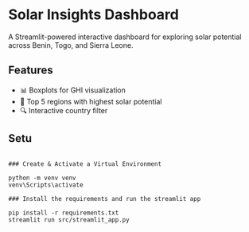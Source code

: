 # Solar Insights Dashboard

A Streamlit-powered interactive dashboard for exploring solar potential across Benin, Togo, and Sierra Leone.

## Features

- 📊 Boxplots for GHI visualization
- 📍 Top 5 regions with highest solar potential
- 🔍 Interactive country filter

## Setu

```

### Create & Activate a Virtual Environment

python -m venv venv
venv\Scripts\activate
```

```
### Install the requirements and run the streamlit app

pip install -r requirements.txt
streamlit run src/streamlit_app.py
```
